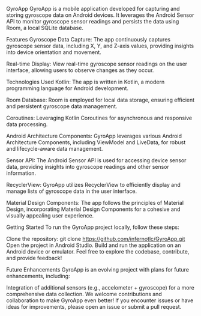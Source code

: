 GyroApp
GyroApp is a mobile application developed for capturing and storing gyroscope data on Android devices. It leverages the Android Sensor API to monitor gyroscope sensor readings and persists the data using Room, a local SQLite database.

Features
Gyroscope Data Capture: The app continuously captures gyroscope sensor data, including X, Y, and Z-axis values, providing insights into device orientation and movement.

Real-time Display: View real-time gyroscope sensor readings on the user interface, allowing users to observe changes as they occur.

Technologies Used
Kotlin: The app is written in Kotlin, a modern programming language for Android development.

Room Database: Room is employed for local data storage, ensuring efficient and persistent gyroscope data management.

Coroutines: Leveraging Kotlin Coroutines for asynchronous and responsive data processing.

Android Architecture Components: GyroApp leverages various Android Architecture Components, including ViewModel and LiveData, for robust and lifecycle-aware data management.

Sensor API: The Android Sensor API is used for accessing device sensor data, providing insights into gyroscope readings and other sensor information.

RecyclerView: GyroApp utilizes RecyclerView to efficiently display and manage lists of gyroscope data in the user interface.

Material Design Components: The app follows the principles of Material Design, incorporating Material Design Components for a cohesive and visually appealing user experience.

Getting Started
To run the GyroApp project locally, follow these steps:

Clone the repository: git clone https://github.com/infernotlc/GyroApp.git
Open the project in Android Studio.
Build and run the application on an Android device or emulator.
Feel free to explore the codebase, contribute, and provide feedback!

Future Enhancements
GyroApp is an evolving project with plans for future enhancements, including:

Integration of additional sensors (e.g., accelometer + gyroscope) for a more comprehensive data collection.
We welcome contributions and collaboration to make GyroApp even better! If you encounter issues or have ideas for improvements, please open an issue or submit a pull request.

